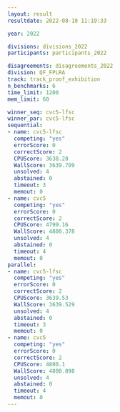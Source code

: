 ```yaml
---
layout: result
resultdate: 2022-08-10 11:19:33

year: 2022

divisions: divisions_2022
participants: participants_2022

disagreements: disagreements_2022
division: QF_FPLRA
track: track_proof_exhibition
n_benchmarks: 6
time_limit: 1200
mem_limit: 60

winner_seq: cvc5-lfsc
winner_par: cvc5-lfsc
sequential:
- name: cvc5-lfsc
  competing: "yes"
  errorScore: 0
  correctScore: 2
  CPUScore: 3638.28
  WallScore: 3639.709
  unsolved: 4
  abstained: 0
  timeout: 3
  memout: 0
- name: cvc5
  competing: "yes"
  errorScore: 0
  correctScore: 2
  CPUScore: 4799.16
  WallScore: 4800.378
  unsolved: 4
  abstained: 0
  timeout: 4
  memout: 0
parallel:
- name: cvc5-lfsc
  competing: "yes"
  errorScore: 0
  correctScore: 2
  CPUScore: 3639.53
  WallScore: 3639.529
  unsolved: 4
  abstained: 0
  timeout: 3
  memout: 0
- name: cvc5
  competing: "yes"
  errorScore: 0
  correctScore: 2
  CPUScore: 4800.1
  WallScore: 4800.098
  unsolved: 4
  abstained: 0
  timeout: 4
  memout: 0
---
```

